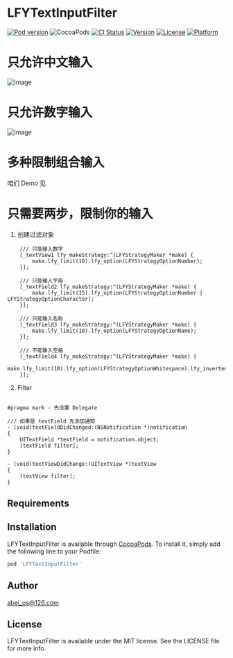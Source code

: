 # LFYTextInputFilter
[![Pod version](https://badge.fury.io/co/LFYTextInputFilter.png)](https://badge.fury.io/co/LFYTextInputFilter)
![CocoaPods](https://img.shields.io/cocoapods/dt/LFYTextInputFilter.svg)
[![CI Status](https://img.shields.io/travis/abei_os@126.com/LFYTextInputFilter.svg?style=flat)](https://travis-ci.org/abei_os@126.com/LFYTextInputFilter)
[![Version](https://img.shields.io/cocoapods/v/LFYTextInputFilter.svg?style=flat)](https://cocoapods.org/pods/LFYTextInputFilter)
[![License](https://img.shields.io/cocoapods/l/LFYTextInputFilter.svg?style=flat)](https://cocoapods.org/pods/LFYTextInputFilter)
[![Platform](https://img.shields.io/cocoapods/p/LFYTextInputFilter.svg?style=flat)](https://cocoapods.org/pods/LFYTextInputFilter)

# 只允许中文输入
![image](https://github.com/AbeiOS/LFYTextInputFilter/blob/master/Resource/nameLimit.gif)
# 只允许数字输入
![image](https://github.com/AbeiOS/LFYTextInputFilter/blob/master/Resource/numberLimit.gif)
# 多种限制组合输入
 咱们 Demo 见

# 只需要两步，限制你的输入
1. 创建过滤对象
```
    /// 只能输入数字
    [_textView1 lfy_makeStrategy:^(LFYStrategyMaker *make) {
        make.lfy_limit(10).lfy_option(LFYStrategyOptionNumber);
    }];
    
    /// 只能输入字母
    [_textField2 lfy_makeStrategy:^(LFYStrategyMaker *make) {
        make.lfy_limit(15).lfy_option(LFYStrategyOptionNumber | LFYStrategyOptionCharacter);
    }];
    
    /// 只能输入名称
    [_textField3 lfy_makeStrategy:^(LFYStrategyMaker *make) {
        make.lfy_limit(10).lfy_option(LFYStrategyOptionName);
    }];
    
    /// 不能输入空格
    [_textField4 lfy_makeStrategy:^(LFYStrategyMaker *make) {
        make.lfy_limit(10).lfy_option(LFYStrategyOptionWhitespace).lfy_inverted();
    }];

```
2. Filter
```

#pragma mark - 先设置 Delegate

/// 如果是 textField 先添加通知
- (void)textFieldDidChanged:(NSNotification *)notification
{
    UITextField *textField = notification.object;
    [textField filter];
}

- (void)textViewDidChange:(UITextView *)textView
{
    [textView filter];
}

```

## Requirements

## Installation

LFYTextInputFilter is available through [CocoaPods](https://cocoapods.org). To install
it, simply add the following line to your Podfile:

```ruby
pod 'LFYTextInputFilter'
```

## Author

abei_os@126.com

## License

LFYTextInputFilter is available under the MIT license. See the LICENSE file for more info.
